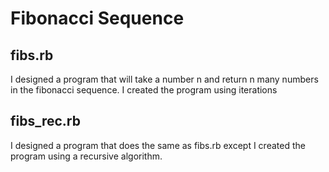 # Fibonacci Sequence

## fibs.rb

I designed a program that will take a number n and return n many numbers in the fibonacci sequence. I created the program using iterations

## fibs_rec.rb

I designed a program that does the same as fibs.rb except I created the program using a recursive algorithm.
